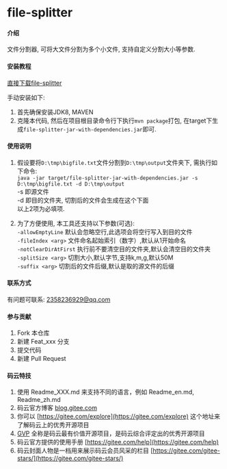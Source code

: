# file-splitter

#### 介绍
文件分割器, 可将大文件分割为多个小文件, 支持自定义分割大小等参数.


#### 安装教程

[直接下载file-splitter](https://gitee.com/for_lxx/file-splitter/attach_files/236181/download)  

手动安装如下:  
1. 首先确保安装JDK8, MAVEN  
2. 克隆本代码, 然后在项目根目录命令行下执行`mvn package`打包, 在target下生成`file-splitter-jar-with-dependencies.jar`即可.  



#### 使用说明

1. 假设要将`D:\tmp\bigfile.txt`文件分割到`D:\tmp\output`文件夹下, 需执行如下命令:  
`java -jar target/file-splitter-jar-with-dependencies.jar -s D:\tmp\bigfile.txt -d D:\tmp\output`  
-s 即源文件  
-d 即目的文件夹, 切割后的文件会生成在这个下面   
以上2项为必填项.  

2. 为了方便使用, 本工具还支持以下参数(可选):  
`-allowEmptyLine`             默认会忽略空行,此选项会将空行写入到目的文件  
`-fileIndex <arg>`            文件命名起始索引（数字）,默认从1开始命名  
`-notClearDirAtFirst`         执行前不要清空目的文件夹,默认会清空目的文件夹  
`-splitSize <arg>`            切割大小,默认字节,支持k,m,g,默认50M  
`-suffix <arg>`               切割后的文件后缀,默认是取的源文件的后缀  


#### 联系方式  
有问题可联系: 2358236929@qq.com

#### 参与贡献

1. Fork 本仓库
2. 新建 Feat_xxx 分支
3. 提交代码
4. 新建 Pull Request


#### 码云特技

1. 使用 Readme\_XXX.md 来支持不同的语言，例如 Readme\_en.md, Readme\_zh.md
2. 码云官方博客 [blog.gitee.com](https://blog.gitee.com)
3. 你可以 [https://gitee.com/explore](https://gitee.com/explore) 这个地址来了解码云上的优秀开源项目
4. [GVP](https://gitee.com/gvp) 全称是码云最有价值开源项目，是码云综合评定出的优秀开源项目
5. 码云官方提供的使用手册 [https://gitee.com/help](https://gitee.com/help)
6. 码云封面人物是一档用来展示码云会员风采的栏目 [https://gitee.com/gitee-stars/](https://gitee.com/gitee-stars/)